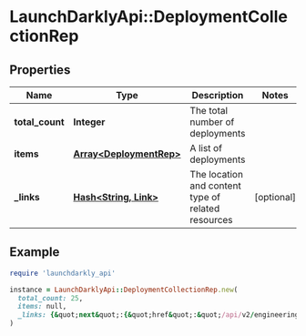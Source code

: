 # LaunchDarklyApi::DeploymentCollectionRep

## Properties

| Name | Type | Description | Notes |
| ---- | ---- | ----------- | ----- |
| **total_count** | **Integer** | The total number of deployments |  |
| **items** | [**Array&lt;DeploymentRep&gt;**](DeploymentRep.md) | A list of deployments |  |
| **_links** | [**Hash&lt;String, Link&gt;**](Link.md) | The location and content type of related resources | [optional] |

## Example

```ruby
require 'launchdarkly_api'

instance = LaunchDarklyApi::DeploymentCollectionRep.new(
  total_count: 25,
  items: null,
  _links: {&quot;next&quot;:{&quot;href&quot;:&quot;/api/v2/engineering-insights/deployments?after&#x3D;a4290006-1fd1-4ca5-acf7-9f31fac61cf5&quot;,&quot;type&quot;:&quot;application/json&quot;},&quot;self&quot;:{&quot;href&quot;:&quot;/api/v2/engineering-insights/deployments&quot;,&quot;type&quot;:&quot;application/json&quot;}}
)
```

